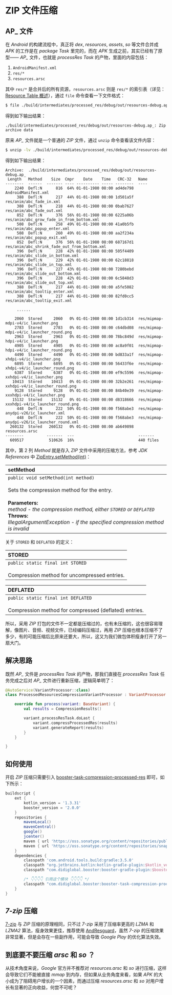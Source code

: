 # ZIP 文件压缩

## AP_ 文件

在 *Android* 的构建流程中，真正将 *dex*, *resources*, *assets*, *so* 等文件合并成 *APK* 的工作是在 *package Task* 里完的，而在 *APK* 生成之前，其实已经有了原型—— *AP_* 文件，也就是 *processRes Task* 的产物，里面的内容包括：

1. `AndroidManifest.xml`
1. `res/*`
1. `resources.arsc`

其中 `res/*` 是合并后的所有资源，`resources.arsc` 则是 `res/*` 的索引表（详见：[Resource Table 概述](../agp/resource-table.html)），通过 `file` 命令查看一下文件格式：

```bash
$ file ./build/intermediates/processed_res/debug/out/resources-debug.ap_
```
得到如下输出结果：
```
./build/intermediates/processed_res/debug/out/resources-debug.ap_: Zip archive data
```

原来 *AP_* 文件就是一个普通的 *ZIP* 文件，通过 `unzip` 命令查看该文件内容：

```bash
$ unzip -lv ./build/intermediates/processed_res/debug/out/resources-debug.ap_
```
得到如下输出结果：
```
Archive:  ./build/intermediates/processed_res/debug/out/resources-debug.ap_
 Length   Method    Size  Cmpr    Date    Time   CRC-32   Name
--------  ------  ------- ---- ---------- ----- --------  ----
    2240  Defl:N      816  64% 01-01-1980 08:00 ad4de798  AndroidManifest.xml
     388  Defl:N      217  44% 01-01-1980 08:00 1d501a5f  res/anim/abc_fade_in.xml
     388  Defl:N      218  44% 01-01-1980 08:00 0bab7627  res/anim/abc_fade_out.xml
     852  Defl:N      376  56% 01-01-1980 08:00 6225a06b  res/anim/abc_grow_fade_in_from_bottom.xml
     508  Defl:N      258  49% 01-01-1980 08:00 41a0b5fb  res/anim/abc_popup_enter.xml
     508  Defl:N      260  49% 01-01-1980 08:00 aa2f234a  res/anim/abc_popup_exit.xml
     852  Defl:N      376  56% 01-01-1980 08:00 687167d1  res/anim/abc_shrink_fade_out_from_bottom.xml
     396  Defl:N      228  42% 01-01-1980 08:00 505f4409  res/anim/abc_slide_in_bottom.xml
     396  Defl:N      229  42% 01-01-1980 08:00 62c18818  res/anim/abc_slide_in_top.xml
     396  Defl:N      227  43% 01-01-1980 08:00 7280bebd  res/anim/abc_slide_out_bottom.xml
     396  Defl:N      228  42% 01-01-1980 08:00 6c5848d3  res/anim/abc_slide_out_top.xml
     388  Defl:N      217  44% 01-01-1980 08:00 a5fe5082  res/anim/abc_tooltip_enter.xml
     388  Defl:N      217  44% 01-01-1980 08:00 82fd0cc5  res/anim/abc_tooltip_exit.xml

     ......

    2060  Stored     2060   0% 01-01-1980 08:00 1d1cb314  res/mipmap-mdpi-v4/ic_launcher.png
    2783  Stored     2783   0% 01-01-1980 08:00 c64dbd08  res/mipmap-mdpi-v4/ic_launcher_round.png
    2963  Stored     2963   0% 01-01-1980 08:00 78bc849d  res/mipmap-hdpi-v4/ic_launcher.png
    4905  Stored     4905   0% 01-01-1980 08:00 ac8a9f01  res/mipmap-hdpi-v4/ic_launcher_round.png
    4490  Stored     4490   0% 01-01-1980 08:00 bd833a1f  res/mipmap-xhdpi-v4/ic_launcher.png
    6895  Stored     6895   0% 01-01-1980 08:00 56433f6e  res/mipmap-xhdpi-v4/ic_launcher_round.png
    6387  Stored     6387   0% 01-01-1980 08:00 ef9c5596  res/mipmap-xxhdpi-v4/ic_launcher.png
   10413  Stored    10413   0% 01-01-1980 08:00 32b2e261  res/mipmap-xxhdpi-v4/ic_launcher_round.png
    9128  Stored     9128   0% 01-01-1980 08:00 84b40e39  res/mipmap-xxxhdpi-v4/ic_launcher.png
   15132  Stored    15132   0% 01-01-1980 08:00 d8318666  res/mipmap-xxxhdpi-v4/ic_launcher_round.png
     448  Defl:N      222  50% 01-01-1980 08:00 f568abe3  res/mipmap-anydpi-v26/ic_launcher.xml
     448  Defl:N      222  50% 01-01-1980 08:00 f568abe3  res/mipmap-anydpi-v26/ic_launcher_round.xml
  260132  Stored   260132   0% 01-01-1980 08:00 ab649898  resources.arsc
--------          -------  ---                            -------
  609517           510626  16%                            440 files
```

其中，第 2 列 *Method* 就是存入 *ZIP* 文件中采用的压缩方法，参考 *JDK References* 中 [ZipEntry.setMethod(int)](https://docs.oracle.com/javase/8/docs/api/java/util/zip/ZipEntry.html#setMethod-int-)：

| setMethod |
|:----------|
| `public void setMethod(int method)`<br><br>Sets the compression method for the entry.<br><br>**Parameters:** <br>*method - the compression method, either `STORED` or `DEFLATED`*<br> **Throws:**<br> *IllegalArgumentException - if the specified compression method is invalid*<br> |

关于 `STORED` 和 `DEFLATED` 的定义：

| STORED                                                                               |
|:-------------------------------------------------------------------------------------|
| `public static final int STORED` <br><br>Compression method for uncompressed entries.|

| DEFLATED                                                                                        |
|:------------------------------------------------------------------------------------------------|
| `public static final int DEFLATED` <br><br>Compression method for compressed (deflated) entries.|

所以，采用 *ZIP* 打包的文件不一定都是压缩过的，也有未压缩的，这也很容易理解，像图片、音频、视频文件，已经编码压缩过，再用 *ZIP* 压缩也根本压缩不了多少，有的可能压缩后比原来还要大，所以，这又为我们做包体积瘦身打开了另一扇大门。

## 解决思路

既然 *AP_* 文件是 *processRes Task* 的产物，那我们直接在 *processRes Task* 任务完成之后对 *AP_* 文件进行重新压缩，逻辑简单明了：

```kotlin
@AutoService(VariantProcessor::class)
class ProcessedResourcesCompressionVariantProcessor : VariantProcessor {

    override fun process(variant: BaseVariant) {
        val results = CompressionResults()

        variant.processResTask.doLast {
            variant.compressProcessedRes(results)
            variant.generateReport(results)
        }
    }

}
```

## 如何使用

开启 *ZIP* 压缩只需要引入 [booster-task-compression-processed-res](https://github.com/didi/booster/blob/master/booster-task-compression-processed-res) 即可，如下所示：


```groovy
buildscript {
    ext {
        kotlin_version = '1.3.31'
        booster_version = '2.0.0'
    }
    repositories {
        mavenLocal()
        mavenCentral()
        google()
        jcenter()
        maven { url 'https://oss.sonatype.org/content/repositories/public/' }
        maven { url 'https://oss.sonatype.org/content/repositories/snapshots/' }
    }
    dependencies {
        classpath 'com.android.tools.build:gradle:3.5.0'
        classpath "org.jetbrains.kotlin:kotlin-gradle-plugin:$kotlin_version"
        classpath "com.didiglobal.booster:booster-gradle-plugin:$booster_version"

        /* 👇👇👇👇 引用这个模块 👇👇👇👇 */
        classpath "com.didiglobal.booster:booster-task-compression-processed-res:$booster_version"
    }
}
```

## *7-zip* 压缩

[7-zip](https://www.7-zip.org/) 与 *ZIP* 压缩的原理相同，只不过 *7-zip* 采用了压缩率更高的 *LZMA* 和 *LZMA2* 算法，瘦身效果更佳，推荐使用 [AndResguard](https://github.com/shwenzhang/AndResGuard)，虽然 *7-zip* 的压缩效果非常显著，但是会存在一些副作用，可能会导致 *Google Play* 的优化算法失效。

## 到底要不要压缩 *arsc* 和 *so* ？

从技术角度来说，*Google* 官方并不推荐对 *resources.arsc* 和 *so* 进行压缩，这样会导致它们不能被直接 *mmap* 到内存，但如果从业务角度来看，如果 *APK* 的大小成为了阻碍用户增长的一个因素，而通过压缩 *resources.arsc* 和 *so* 对用户增长有显著的正向收益，何尝不可呢？

